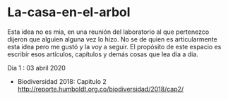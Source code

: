# La-casa-en-el-arbol
Esta idea no es mia, en una reunión del laboratorio al que pertenezco dijeron que alguien alguna vez lo hizo. No se de quien es articularmente esta idea pero me gustó y la voy a seguir. El propósito de este espacio es escribir esos artículos, capítulos y demás cosas que lea dia a dia. 


Día 1 : 03 abril 2020

- Biodiversidad 2018: Capitulo 2 
  http://reporte.humboldt.org.co/biodiversidad/2018/cap2/ 
